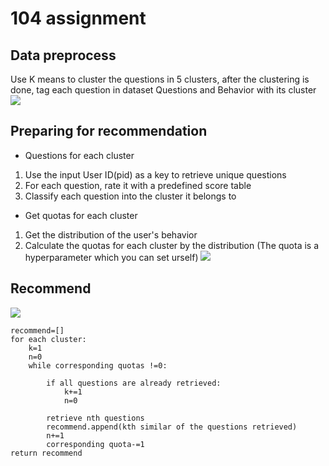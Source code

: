 # 104 assignment

## Data preprocess
Use K means to cluster the questions in 5 clusters, after the clustering is done, tag each question in dataset Questions and Behavior with its cluster 
![](https://i.imgur.com/pGB7wxu.png)
## Preparing for recommendation
* Questions for each cluster
1. Use the input User ID(pid) as a key to retrieve unique questions
2. For each question, rate it with a predefined score table
3. Classify each question into the cluster it belongs to
* Get quotas for each cluster
1. Get the distribution of the user's behavior
2. Calculate the quotas for each cluster by the distribution
(The quota is a hyperparameter which you can set urself)
![](https://i.imgur.com/idhwdVm.png)

## Recommend
![](https://i.imgur.com/iwRJo6L.png)
```
recommend=[]
for each cluster:
    k=1
    n=0
    while corresponding quotas !=0:
    
        if all questions are already retrieved:
            k+=1
            n=0

        retrieve nth questions
        recommend.append(kth similar of the questions retrieved)
        n+=1
        corresponding quota-=1
return recommend
    
```

